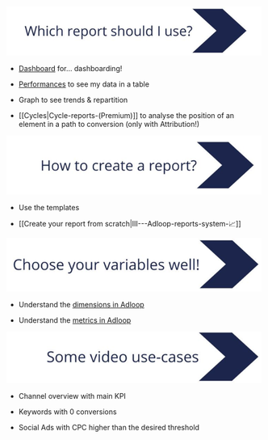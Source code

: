 ![](.gitbook/image-20220503-141842.png)


* [Dashboard](#) for… dashboarding! 


* [Performances](#) to see my data in a table


* Graph to see trends & repartition


* [[Cycles|Cycle-reports-(Premium)]] to analyse the position of an element in a path to conversion (only with Attribution!) 



![](.gitbook/image-20220503-141901.png)


* Use the templates


* [[Create your report from scratch|III---Adloop-reports-system-📈]]



![](.gitbook/image-20220503-141926.png)


* Understand the [dimensions in Adloop](#)


* Understand the [metrics in Adloop](#)



![](.gitbook/image-20220503-141943.png)


* Channel overview with main KPI


* Keywords with 0 conversions


* Social Ads with CPC higher than the desired threshold





